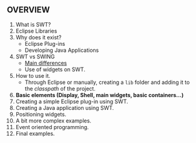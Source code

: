 ## OVERVIEW

1. What is SWT?
2. Eclipse Libraries
3. Why does it exist?
    * Eclipse Plug-ins
    * Developing Java Applications
4. SWT vs SWING
    * [Main differences](https://stackoverflow.com/questions/2306190/java-desktop-application-swt-vs-swing)
    * Use of widgets on SWT.
5. How to use it.
    * Through Eclipse or manually, creating a `lib` folder and adding it to the _classpath_ of the project.
6. **Basic elements (Display, Shell, main widgets, basic containers...)**
7. Creating a simple Eclipse plug-in using SWT.
8. Creating a Java application using SWT.
9. Positioning widgets.
10. A bit more complex examples.
11. Event oriented programming.
12. Final examples.
